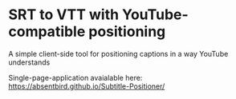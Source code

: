 # SRT to VTT with YouTube-compatible positioning
A simple client-side tool for positioning captions in a way YouTube understands

Single-page-application avaialable here: https://absentbird.github.io/Subtitle-Positioner/
